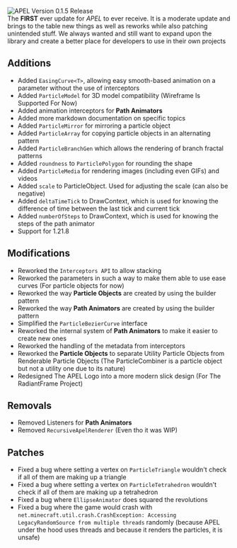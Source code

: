<img src="./media/APEL_Changelog_Banner.png" alt="APEL Version 0.1.5 Release"/><br>
The **FIRST** ever update for _APEL_ to ever receive. It is a moderate update and brings to the table new things 
as well as reworks while also patching unintended stuff. We always wanted and still want to expand upon the library and 
create a better place for developers to use in their own projects

## Additions
- Added ``EasingCurve<T>``, allowing easy smooth-based animation on a parameter without the use of interceptors
- Added ``ParticleModel`` for 3D model compatibility (Wireframe Is Supported For Now)
- Added animation interceptors for **Path Animators**
- Added more markdown documentation on specific topics
- Added ``ParticleMirror`` for mirroring a particle object
- Added ``ParticleArray`` for copying particle objects in an alternating pattern
- Added ``ParticleBranchGen`` which allows the rendering of branch fractal patterns
- Added ``roundness`` to ``ParticlePolygon`` for rounding the shape
- Added ``ParticleMedia`` for rendering images (including even GIFs) and videos
- Added ``scale`` to ParticleObject. Used for adjusting the scale (can also be negative)
- Added ``deltaTimeTick`` to DrawContext, which is used for knowing the difference of time between the last tick and current tick
- Added ``numberOfSteps`` to DrawContext, which is used for knowing the steps of the path animator
- Support for 1.21.8

## Modifications
- Reworked the ``Interceptors API`` to allow stacking 
- Reworked the parameters in such a way to make them able to use ease curves (For particle objects for now)
- Reworked the way **Particle Objects** are created by using the builder pattern
- Reworked the way **Path Animators** are created by using the builder pattern
- Simplified the ``ParticleBezierCurve`` interface
- Reworked the internal system of **Path Animators** to make it easier to create new ones
- Reworked the handling of the metadata from interceptors
- Reworked the **Particle Objects** to separate Utility Particle Objects from Renderable Particle Objects 
(The ParticleCombiner is a particle object but not a utility one due to its nature)
- Redesigned The APEL Logo into a more modern slick design (For The RadiantFrame Project)

## Removals
- Removed Listeners for **Path Animators**
- Removed `RecursiveApelRenderer` (Even tho it was WIP)

## Patches
- Fixed a bug where setting a vertex on ``ParticleTriangle`` wouldn't check if all of them are making up a triangle
- Fixed a bug where setting a vertex on ``ParticleTetrahedron`` wouldn't check if all of them are making up a tetrahedron
- Fixed a bug where ``EllipseAnimator`` does squared the revolutions
- Fixed a bug where the game would crash with ``net.minecraft.util.crash.CrashException: Accessing LegacyRandomSource from multiple threads``
randomly (because APEL under the hood uses threads and because it renders the particles, it is unsafe)
